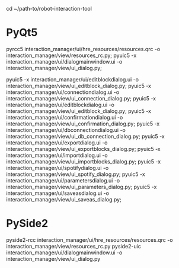 cd ~/path-to/robot-interaction-tool
# PyQt5
pyrcc5 interaction_manager/ui/hre_resources/resources.qrc -o interaction_manager/view/resources_rc.py;
pyuic5 -x interaction_manager/ui/dialogmainwindow.ui -o interaction_manager/view/ui_dialog.py;

pyuic5 -x interaction_manager/ui/editblockdialog.ui -o interaction_manager/view/ui_editblock_dialog.py;
pyuic5 -x interaction_manager/ui/connectiondialog.ui -o interaction_manager/view/ui_connection_dialog.py;
pyuic5 -x interaction_manager/ui/editblockdialog.ui -o interaction_manager/view/ui_editblock_dialog.py;
pyuic5 -x interaction_manager/ui/confirmationdialog.ui -o interaction_manager/view/ui_confirmation_dialog.py;
pyuic5 -x interaction_manager/ui/dbconnectiondialog.ui -o interaction_manager/view/ui_db_connection_dialog.py;
pyuic5 -x interaction_manager/ui/exportdialog.ui -o interaction_manager/view/ui_exportblocks_dialog.py;
pyuic5 -x interaction_manager/ui/importdialog.ui -o interaction_manager/view/ui_importblocks_dialog.py;
pyuic5 -x interaction_manager/ui/spotifydialog.ui -o interaction_manager/view/ui_spotify_dialog.py;
pyuic5 -x interaction_manager/ui/parametersdialog.ui -o interaction_manager/view/ui_parameters_dialog.py;
pyuic5 -x interaction_manager/ui/saveasdialog.ui -o interaction_manager/view/ui_saveas_dialog.py;

# PySide2
pyside2-rcc interaction_manager/ui/hre_resources/resources.qrc -o interaction_manager/view/resources_rc.py
pyside2-uic interaction_manager/ui/dialogmainwindow.ui -o interaction_manager/view/ui_dialog.py

